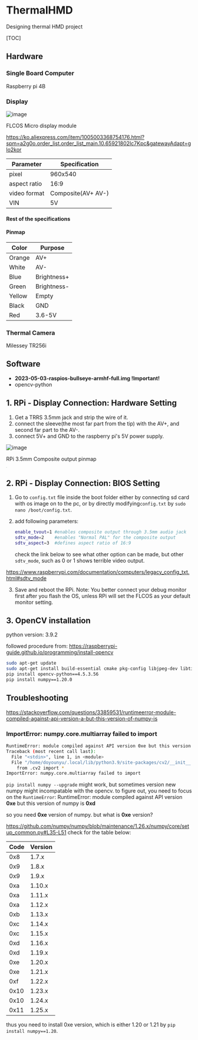 # ThermalHMD


Designing thermal HMD project

[TOC]


## Hardware



### Single Board Computer

Raspberry pi 4B



### Display
![image](https://github.com/doyounyu/ThermalHMD/assets/103356310/fec750ca-0163-45fe-b5d3-f3b2fcc3efa9)

 FLCOS Micro display module

https://ko.aliexpress.com/item/1005003368754176.html?spm=a2g0o.order_list.order_list_main.10.65921802Ic7Kpc&gatewayAdapt=glo2kor



| Parameter    | Specification      |
| ------------ | ------------------ |
| pixel        | 960x540            |
| aspect ratio | 16:9               |
| video format | Composite(AV+ AV-) |
| VIN          | 5V                 |





#### Rest of the specifications



#### Pinmap

| Color  | Purpose     |
| ------ | ----------- |
| Orange | AV+         |
| White  | AV-         |
| Blue   | Brightness+ |
| Green  | Brightness- |
| Yellow | Empty       |
| Black  | GND         |
| Red    | 3.6-5V      |



### Thermal Camera

Milessey TR256i



## Software

- **2023-05-03-raspios-bullseye-armhf-full.img  !Important!**
- opencv-python





## 1. RPi - Display Connection: Hardware Setting

1. Get a TRRS 3.5mm jack and strip the wire of it.
2. connect the sleeve(the most far part from the tip) with the AV+, and second far part to the AV-.
3. connect 5V+ and GND to the raspberry pi's 5V power supply.

![image](https://github.com/doyounyu/ThermalHMD/assets/103356310/3a0b8037-585f-4820-aea4-866614bb43d9)


RPi 3.5mm Composite output pinmap

<img src="https://www.raspberrypi.com/documentation/computers/images/GPIO-Pinout-Diagram-2.png" style="zoom: 10%;" />



## 2. RPi - Display Connection: BIOS Setting

1. Go to `config.txt` file inside the boot folder either by connecting sd card with os image on to the pc, or by  directly modifying`config.txt` by `sudo nano /boot/config.txt`.

2. add following parameters:

   ```bash
   enable_tvout=1 #enables composite output through 3.5mm audio jack
   sdtv_mode=2    #enables "Normal PAL" for the composite output
   sdtv_aspect=3  #defines aspect ratio of 16:9
   ```

   check the link below to see what other option can be made, but other `sdtv_mode`, such as 0 or 1 shows terrible video output.

https://www.raspberrypi.com/documentation/computers/legacy_config_txt.html#sdtv_mode

3. Save and reboot the RPi.
Note: You better connect your debug monitor first after you flash the OS, unless RPi will set the FLCOS as your default monitor setting.
   
## 3. OpenCV installation

python version: 3.9.2

followed procedure from:
https://raspberrypi-guide.github.io/programming/install-opencv


```bash
sudo apt-get update
sudo apt-get install build-essential cmake pkg-config libjpeg-dev libtiff5-dev libjasper-dev libpng-dev libavcodec-dev libavformat-dev libswscale-dev libv4l-dev libxvidcore-dev libx264-dev libfontconfig1-dev libcairo2-dev libgdk-pixbuf2.0-dev libpango1.0-dev libgtk2.0-dev libgtk-3-dev libatlas-base-dev gfortran libhdf5-dev libhdf5-serial-dev libhdf5-103 python3-pyqt5 python3-dev -y
pip install opencv-python==4.5.3.56
pip install numpy==1.20.0

```


## Troubleshooting

https://stackoverflow.com/questions/33859531/runtimeerror-module-compiled-against-api-version-a-but-this-version-of-numpy-is


### ImportError: numpy.core.multiarray failed to import

```bash
RuntimeError: module compiled against API version 0xe but this version of numpy is 0xd
Traceback (most recent call last):
  File "<stdin>", line 1, in <module>
  File "/home/doyounyu/.local/lib/python3.9/site-packages/cv2/__init__.py", line 5, in <module>
    from .cv2 import *
ImportError: numpy.core.multiarray failed to import

```

`pip install numpy --upgrade` might work, but sometimes version new numpy might incompatable with the opencv. to figure out, you need to focus on the `RuntimeError`:
RuntimeError: module compiled against API version **0xe** but this version of numpy is **0xd**


so you need **0xe** version of numpy. but what is **0xe** version?


https://github.com/numpy/numpy/blob/maintenance/1.26.x/numpy/core/setup_common.py#L35-L51
check for the table below:

| Code | Version|
|------|--------|
| 0x8  | 1.7.x  |  
| 0x9  | 1.8.x  |
| 0x9  | 1.9.x  |
| 0xa  | 1.10.x |
| 0xa  | 1.11.x |
| 0xa  | 1.12.x |
| 0xb  | 1.13.x |
| 0xc  | 1.14.x |
| 0xc  | 1.15.x |
| 0xd  | 1.16.x |
| 0xd  | 1.19.x |
| 0xe  | 1.20.x |
| 0xe  | 1.21.x |
| 0xf  | 1.22.x |
| 0x10 | 1.23.x |
| 0x10 | 1.24.x |
| 0x11 | 1.25.x |

thus you need to install 0xe version, which is either 1.20 or 1.21 by `pip install numpy==1.20`.
